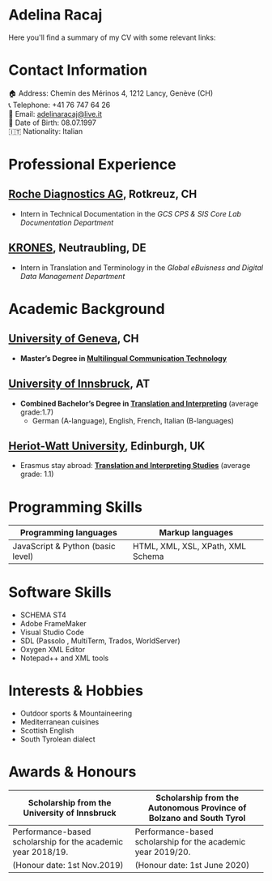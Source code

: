 # Adelina Racaj
Here you'll find a summary of my CV with some relevant links:

# Contact Information
 :house: Address: Chemin des Mérinos 4, 1212 Lancy, Genève (CH)  
 :telephone_receiver: Telephone: +41 76 747 64 26  
 :email: Email: adelinaracaj@live.it  
 :date: Date of Birth: 08.07.1997  
 :it: Nationality: Italian  
 
 
# Professional Experience
## [Roche Diagnostics AG](https://www.roche.com/about/business/diagnostics.htm), Rotkreuz, CH
- Intern in Technical Documentation in the *GCS CPS & SIS Core Lab Documentation Department*

## [KRONES](https://www.krones.com/en/index.php), Neutraubling, DE 
- Intern in Translation and Terminology in the *Global eBuisness and Digital Data Management Department*

# Academic Background
## [University of Geneva](https://www.unige.ch/), CH 
- **Master’s Degree in [Multilingual Communication Technology](https://www.unige.ch/fti/en/enseignements/ma-tim/)**

## [University of Innsbruck](https://www.uibk.ac.at/), AT 
- **Combined Bachelor’s Degree in [Translation and Interpreting](https://www.uibk.ac.at/studium/angebot/ba-translationswissenschaft/index.html.en)**  (average grade:1.7)
   - German (A-language), English, French, Italian (B-languages)

## [Heriot-Watt University](https://www.hw.ac.uk/), Edinburgh, UK
- Erasmus stay abroad: **[Translation and Interpreting Studies](https://www.hw.ac.uk/uk/study/undergraduate/languages-interpreting-and-translating-french-german.htm)**  (average grade: 1.1)

# Programming Skills
**Programming languages** | **Markup languages**
------------ | -------------
JavaScript & Python (basic level) | HTML, XML, XSL, XPath, XML Schema


# Software Skills
- SCHEMA ST4
- Adobe FrameMaker
- Visual Studio Code
- SDL (Passolo , MultiTerm, Trados, WorldServer) 
- Oxygen XML Editor
- Notepad++ and XML tools

# Interests & Hobbies
- Outdoor sports & Mountaineering
- Mediterranean cuisines
- Scottish English
- South Tyrolean dialect 

# Awards & Honours
**Scholarship from the University of Innsbruck** | **Scholarship from the Autonomous Province of Bolzano and South Tyrol**
------------ | -------------
 Performance-based scholarship for the academic year 2018/19. | Performance-based scholarship for the academic year 2019/20. 
(Honour date: 1st Nov.2019) | (Honour date: 1st June 2020)

























